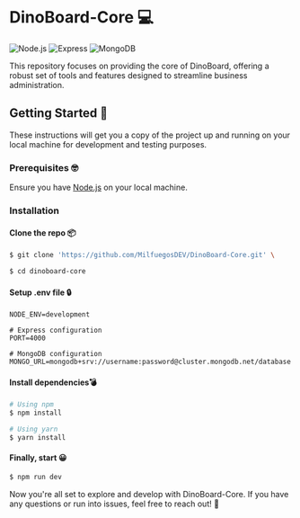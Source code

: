 # DinoBoard-Core 💻

![Node.js](https://img.shields.io/badge/node.js-%23339933.svg?style=for-the-badge&logo=node.js&logoColor=white)
![Express](https://img.shields.io/badge/express-%23000000.svg?style=for-the-badge&logo=express&logoColor=white)
![MongoDB](https://img.shields.io/badge/mongodb-%234ea94b.svg?style=for-the-badge&logo=mongodb&logoColor=white)

This repository focuses on providing the core of DinoBoard, offering a robust set of tools and features designed to streamline business administration.

## Getting Started 📕

These instructions will get you a copy of the project up and running on your local machine for development and testing purposes.

### Prerequisites 🤓

Ensure you have [Node.js](https://nodejs.org/en/download/) on your local machine.

### Installation

#### Clone the repo 📦

```bash 
$ git clone 'https://github.com/MilfuegosDEV/DinoBoard-Core.git' \

$ cd dinoboard-core
```

#### Setup .env file 🔒

```dotenv
NODE_ENV=development

# Express configuration
PORT=4000

# MongoDB configuration
MONGO_URL=mongodb+srv://username:password@cluster.mongodb.net/database
```

#### Install dependencies💣

```bash
# Using npm
$ npm install

# Using yarn
$ yarn install
```

#### Finally, start 😀

```bash
$ npm run dev
```

Now you're all set to explore and develop with DinoBoard-Core. If you have any questions or run into issues, feel free to reach out! 🚀
